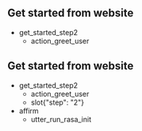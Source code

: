 ## Get started from website
* get_started_step2
	- action_greet_user

## Get started from website
* get_started_step2
	- action_greet_user
	- slot{"step": "2"}
* affirm
	- utter_run_rasa_init

